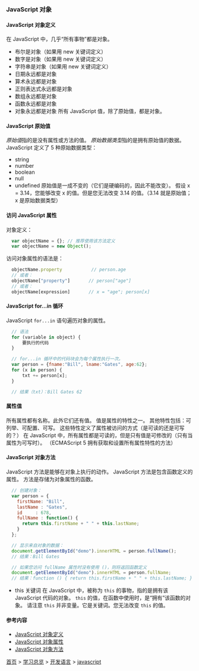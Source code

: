 ### JavaScript 对象

#### JavaScript 对象定义
在 JavaScript 中，几乎“所有事物”都是对象。
* 布尔是对象（如果用 new 关键词定义）
* 数字是对象（如果用 new 关键词定义）
* 字符串是对象（如果用 new 关键词定义）
* 日期永远都是对象
* 算术永远都是对象
* 正则表达式永远都是对象
* 数组永远都是对象
* 函数永远都是对象
* 对象永远都是对象
所有 JavaScript 值，除了原始值，都是对象。
#### JavaScript 原始值
*原始值*指的是没有属性或方法的值。
*原始数据类型*指的是拥有原始值的数据。
JavaScript 定义了 5 种原始数据类型：
* string
* number
* boolean
* null
* undefined
原始值是一成不变的（它们是硬编码的，因此不能改变）。
假设 x = 3.14，您能够改变 x 的值。但是您无法改变 3.14 的值。（3.14 就是原始值；x 是原始数据类型）
#### 访问 JavaScript 属性
对象定义：
```javascript
  var objectName = {}; // 推荐使用该方法定义
  var objectName = new Object();
```
访问对象属性的语法是：
```javascript
  objectName.property           // person.age
  // 或者：
  objectName["property"]       // person["age"]
  // 或者：
  objectName[expression]       // x = "age"; person[x]
```
#### JavaScript for...in 循环
JavaScript `for...in` 语句遍历对象的属性。
```javascript
  // 语法
  for (variable in object) {
      要执行的代码
  }

  // for...in 循环中的代码块会为每个属性执行一次。
  var person = {fname:"Bill", lname:"Gates", age:62}; 
  for (x in person) {
      txt += person[x];
  }

  // 结果（txt）：Bill Gates 62 
```
#### 属性值
所有属性都有名称。此外它们还有值。
值是属性的特性之一。
其他特性包括：可列举、可配置、可写。
这些特性定义了属性被访问的方式（是可读的还是可写的？）
在 JavaScript 中，所有属性都是可读的，但是只有值是可修改的（只有当属性为可写时）。
（ECMAScript 5 拥有获取和设置所有属性特性的方法）
#### JavaScript 对象方法
JavaScript 方法是能够在对象上执行的动作。
JavaScript 方法是包含函数定义的属性。
方法是存储为对象属性的函数。
```javascript
  // 创建对象：
  var person = {
    firstName: "Bill",
    lastName : "Gates",
    id     : 678,
    fullName : function() {
      return this.firstName + " " + this.lastName;
    }
  };

  // 显示来自对象的数据：
  document.getElementById("demo").innerHTML = person.fullName();
  // 结果：Bill Gates

  // 如果您访问 fullName 属性时没有使用 ()，则将返回函数定义
  document.getElementById("demo").innerHTML = person.fullName;
  // 结果：function () { return this.firstName + " " + this.lastName; }
```
* this 关键词
在 JavaScript 中，被称为 `this` 的事物，指的是拥有该 JavaScript 代码的对象。
`this` 的值，在函数中使用时，是“拥有”该函数的对象。
请注意 `this` 并非变量。它是关键词。您无法改变 `this` 的值。


#### 参考内容
* [JavaScript 对象定义](https://www.w3school.com.cn/js/js_object_definition.asp)
* [JavaScript 对象属性](https://www.w3school.com.cn/js/js_object_properties.asp)
* [JavaScript 对象方法](https://www.w3school.com.cn/js/js_object_methods.asp)


[首页](../../README.md) > [学习总览](../../introduction/studyCatalogList.md) > [开发语言](../developmentLanguage/developmentLanguage.md) > [javascript](javascript.md)
